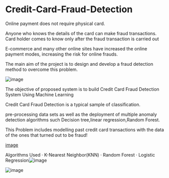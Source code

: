 # Credit-Card-Fraud-Detection
Online payment does not require physical card. 

Anyone who knows the details of the card can make fraud transactions. Card holder comes to know only after the fraud transaction is carried out

E-commerce and many other online sites have increased the online payment modes, increasing the risk for online frauds. 

The main aim of the project is to design and develop a fraud detection method to overcome this problem.

![image](https://user-images.githubusercontent.com/73270681/180632571-d9a42318-e042-4ada-a2cd-215b4870711c.png)

The objective of proposed system is to build Credit Card Fraud Detection System Using Machine Learning

Credit Card Fraud Detection is a typical sample of classification. 

pre-processing data sets as well as the deployment of multiple anomaly detection algorithms such Decision tree,linear regression,Random Forest.

This Problem includes modelling past credit card transactions with the data of the ones that turned out to be fraud!

[image](https://user-images.githubusercontent.com/73270681/180632600-6b243be8-f62a-473c-9029-6e76557bd4c4.png)

Algorithms Used
·          K-Nearest Neighbor(KNN)
·          Random Forest
·          Logistic Regression![image](https://user-images.githubusercontent.com/73270681/180632617-ee0f25b1-d5ab-4318-b247-b367716139da.png)




![image](https://user-images.githubusercontent.com/73270681/180632632-9b2a0984-a5ef-4e96-a9c8-49d8348850d4.png)
